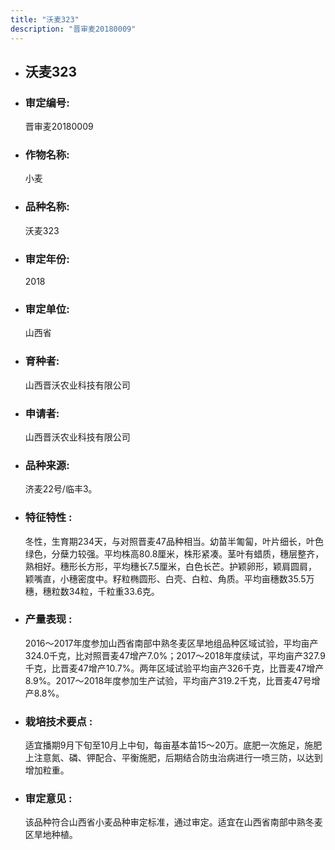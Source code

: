 ```yaml
---
title: "沃麦323"
description: "晋审麦20180009"
---
```

* ## 沃麦323
* ###  审定编号:  
   晋审麦20180009

*  ### 作物名称:  
   小麦

*   ###  品种名称: 
    沃麦323

*   ### 审定年份: 
    2018

*   ### 审定单位:  
    山西省

*   ### 育种者:  
    山西晋沃农业科技有限公司

*   ### 申请者:  
    山西晋沃农业科技有限公司

*   ### 品种来源:  
    济麦22号/临丰3。

*   ### 特征特性 : 
    冬性，生育期234天，与对照晋麦47品种相当。幼苗半匍匐，叶片细长，叶色绿色，分蘖力较强。平均株高80.8厘米，株形紧凑。茎叶有蜡质，穗层整齐，熟相好。穗形长方形，平均穗长7.5厘米，白色长芒。护颖卵形，颖肩圆肩，颖嘴直，小穗密度中。籽粒椭圆形、白壳、白粒、角质。平均亩穗数35.5万穗，穗粒数34粒，千粒重33.6克。

*   ### 产量表现 : 
    2016～2017年度参加山西省南部中熟冬麦区旱地组品种区域试验，平均亩产324.0千克，比对照晋麦47增产7.0%；2017～2018年度续试，平均亩产327.9千克，比晋麦47增产10.7%。两年区域试验平均亩产326千克，比晋麦47增产8.9%。2017～2018年度参加生产试验，平均亩产319.2千克，比晋麦47号增产8.8%。

*   ### 栽培技术要点 : 
    适宜播期9月下旬至10月上中旬，每亩基本苗15～20万。底肥一次施足，施肥上注意氮、磷、钾配合、平衡施肥，后期结合防虫治病进行一喷三防，以达到增加粒重。

*   ### 审定意见 : 
    该品种符合山西省小麦品种审定标准，通过审定。适宜在山西省南部中熟冬麦区旱地种植。
